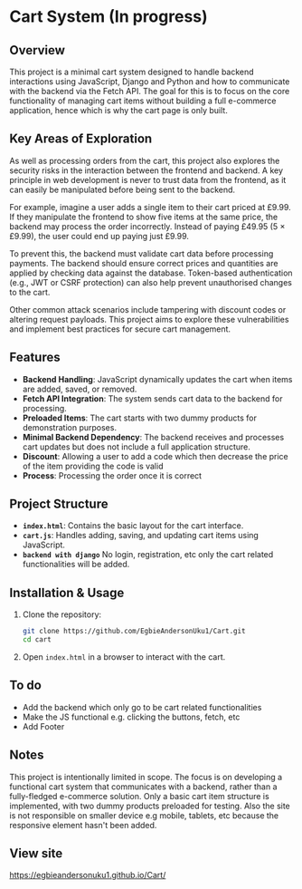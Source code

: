# Cart System (In progress)

## Overview

This project is a minimal cart system designed to handle backend interactions using JavaScript, Django and Python and how to communicate with the backend via the Fetch API. The goal for this is to focus on the core functionality of managing cart items without building a full e-commerce application, hence which is why the cart page is only built.


## Key Areas of Exploration

As well as processing orders from the cart, this project also explores the security risks in the interaction between the frontend and backend. A key principle in web development is never to trust data from the frontend, as it can easily be manipulated before being sent to the backend.

For example, imagine a user adds a single item to their cart priced at £9.99. If they manipulate the frontend to show five items at the same price, the backend may process the order incorrectly. Instead of paying £49.95 (5 × £9.99), the user could end up paying just £9.99.

To prevent this, the backend must validate cart data before processing payments. The backend should ensure correct prices and quantities are applied by checking data against the database. Token-based authentication (e.g., JWT or CSRF protection) can also help prevent unauthorised changes to the cart.

Other common attack scenarios include tampering with discount codes or altering request payloads. This project aims to explore these vulnerabilities and implement best practices for secure cart management.


## Features

- **Backend Handling**: JavaScript dynamically updates the cart when items are added, saved, or removed.
- **Fetch API Integration**: The system sends cart data to the backend for processing.
- **Preloaded Items**: The cart starts with two dummy products for demonstration purposes.
- **Minimal Backend Dependency**: The backend receives and processes cart updates but does not include a full application structure.
- **Discount**: Allowing a user to add a code which then decrease the price of the item providing the code is valid
- **Process**: Processing the order once it is correct

## Project Structure

- **`index.html`**: Contains the basic layout for the cart interface.
- **`cart.js`**: Handles adding, saving, and updating cart items using JavaScript.
- **`backend with django`** No login, registration, etc only the cart related functionalities will be added.

## Installation & Usage

1. Clone the repository:
   ```sh
   git clone https://github.com/EgbieAndersonUku1/Cart.git 
   cd cart
   ```
2. Open `index.html` in a browser to interact with the cart.


## To do
- Add the backend which only go to be cart related functionalities
- Make the JS functional e.g. clicking the buttons, fetch, etc
- Add Footer

## Notes

This project is intentionally limited in scope. The focus is on developing a functional cart system that communicates with a backend, rather than a fully-fledged e-commerce solution. Only a basic cart item structure is implemented, with two dummy products preloaded for testing. Also the site is not responsible on smaller device e.g mobile, tablets, etc because the responsive element hasn't been added.


## View site
https://egbieandersonuku1.github.io/Cart/